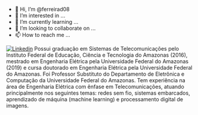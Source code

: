 - 👋 Hi, I’m @ferreirad08
- 👀 I’m interested in ...
- 🌱 I’m currently learning ...
- 💞️ I’m looking to collaborate on ...
- 📫 How to reach me ...

<!---
ferreirad08/ferreirad08 is a ✨ special ✨ repository because its `README.md` (this file) appears on your GitHub profile.
You can click the Preview link to take a look at your changes.
--->
[![Linkedin](https://img.shields.io/badge/LinkedIn-%230077B5.svg?&logo=linkedin&logoColor=white)](https://www.linkedin.com/in/david-f-3a918ba5)
Possui graduação em Sistemas de Telecomunicações pelo Instituto Federal de Educação, Ciência e Tecnologia do Amazonas (2016), mestrado em Engenharia Elétrica pela Universidade Federal do Amazonas (2019) e cursa doutorado em Engenharia Elétrica pela Universidade Federal do Amazonas. Foi Professor Substituto do Departamento de Eletrônica e Computação da Universidade Federal do Amazonas. Tem experiência na área de Engenharia Elétrica com ênfase em Telecomunicações, atuando principalmente nos seguintes temas: redes sem fio, sistemas embarcados, aprendizado de máquina (machine learning) e processamento digital de imagens.
